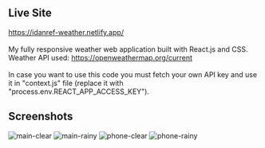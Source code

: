 ## Live Site
https://idanref-weather.netlify.app/
<br><br>
My fully responsive weather web application built with React.js and CSS.
Weather API used: https://openweathermap.org/current
<br><br>
In case you want to use this code you must fetch your own API key and use it in "context.js" file (replace it with "process.env.REACT_APP_ACCESS_KEY").

## Screenshots

![main-clear](https://user-images.githubusercontent.com/32392260/136035007-d8b2f79f-faa5-4ba9-a84f-e1ac4611add5.png)
![main-rainy](https://user-images.githubusercontent.com/32392260/136035019-b0cd7810-1a87-476d-9c77-4c9df3f14069.png)
![phone-clear](https://user-images.githubusercontent.com/32392260/136035027-68837aa1-071b-4e33-9f0a-2603a8fab33d.png)
![phone-rainy](https://user-images.githubusercontent.com/32392260/136035037-d560a195-a850-45a1-80b9-d18136a06a61.png)
